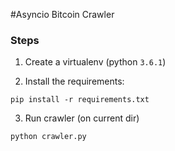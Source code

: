 
#Asyncio Bitcoin Crawler

### Steps

1. Create a virtualenv (python `3.6.1`)

2. Install the requirements:

```
pip install -r requirements.txt
```

3. Run crawler (on current dir)

```
python crawler.py
```
